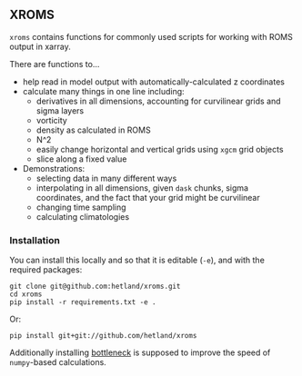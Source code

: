 ## XROMS

`xroms` contains functions for commonly used scripts for working with ROMS output in xarray. 

There are functions to...
* help read in model output with automatically-calculated z coordinates
* calculate many things in one line including:
  * derivatives in all dimensions, accounting for curvilinear grids and sigma layers
  * vorticity
  * density as calculated in ROMS
  * N^2
  * easily change horizontal and vertical grids using `xgcm` grid objects
  * slice along a fixed value
* Demonstrations:
  * selecting data in many different ways
  * interpolating in all dimensions, given `dask` chunks, sigma coordinates, and the fact that your grid might be curvilinear
  * changing time sampling
  * calculating climatologies


### Installation

You can install this locally and so that it is editable (`-e`), and with the required packages:

    git clone git@github.com:hetland/xroms.git
    cd xroms
    pip install -r requirements.txt -e .

Or:

    pip install git+git://github.com/hetland/xroms
    
Additionally installing [bottleneck](https://github.com/pydata/bottleneck/) is supposed to improve the speed of `numpy`-based calculations.